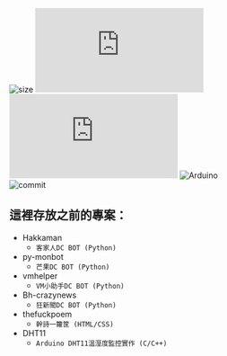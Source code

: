 ![size](https://img.shields.io/github/repo-size/minexo79/old_things)
![pip support](https://img.shields.io/pypi/pyversions/discord.py)
![pip version](https://img.shields.io/pypi/v/discord.py?color=red) 
![Arduino](https://img.shields.io/badge/Arduino-DHT11-yellowgreen)  
![commit](https://img.shields.io/github/last-commit/minexo79/old_things)

這裡存放之前的專案：
---

+ Hakkaman
    + `客家人DC BOT (Python)`
+ py-monbot
    + `芒果DC BOT (Python)`
+ vmhelper
    + `VM小助手DC BOT (Python)`  
+ Bh-crazynews
    + `狂新聞DC BOT (Python)`
+ thefuckpoem
    + `幹詩一籮筐 (HTML/CSS)`
+ DHT11
    + `Arduino DHT11溫溼度監控實作 (C/C++)`